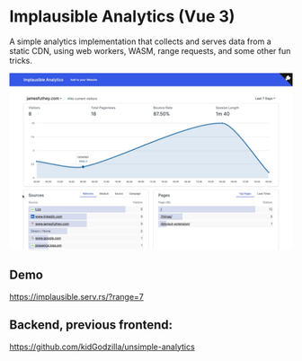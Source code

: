 # Implausible Analytics (Vue 3)

A simple analytics implementation that collects and serves data from a static CDN, using web workers, WASM, range requests, and some other fun tricks.

![Screenshot](screenshot.jpg)

## Demo 

https://implausible.serv.rs/?range=7

## Backend, previous frontend:

https://github.com/kidGodzilla/unsimple-analytics
